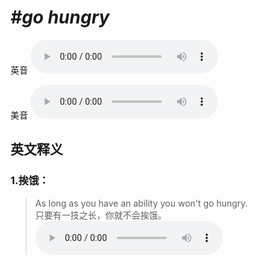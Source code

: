 # ***\#go hungry*** 
英音
<audio src="./media/go hungry1_AAC.aac" controls="controls"></audio>

美音
<audio src="./media/go hungry2_AAC.aac" controls="controls"></audio>



  

英文释义
---
### 1.**挨饿：**  

 > As long as you have an ability you won't go hungry.  
 > 只要有一技之长，你就不会挨饿。    
<audio src="./media/hungry-1 .aac" controls="controls"></audio>


